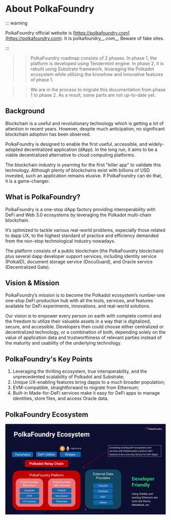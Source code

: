 # About PolkaFoundry

::: warning

PolkaFoundry official website is [https://polkafoundry.com](https://polkafoundry.com). It is polkafoundry__.com__ Beware of fake sites.

:::

>> PolkaFoundry roadmap consists of 2 phases. In phase 1, the platform is developed using Tendermint engine. In phase 2, it is rebuilt using Substrate framework, levaraging the Polkadot ecosystem while utilizing the knowhow and innovative features of phase 1.

>> We are in the process to migrate this documentation from phase 1 to phase 2. As a result, some parts are not up-to-date yet.

## Background

Blockchain is a useful and revolutionary technology which is getting a lot of attention in recent years. However, despite much anticipation, no significant blockchain adoption has been observed. 

PolkaFoundry is designed to enable the first useful, accessible, and widely-adopted decentralized application (dApp). In the long run, it aims to be a viable decentralized alternative to cloud computing platforms. 
 
The blockchain industry is yearning for the first "killer app" to validate this technology. Although plenty of blockchains exist with billions of USD invested, such an application remains elusive. If PolkaFoundry can do that, it is a game-changer. 

## What is PolkaFoundry?

PolkaFoundry is a one-stop dApp factory providing interoperability with DeFi and Web 3.0 ecosystems by leveraging the Polkadot multi-chain blockchain.

It’s optimized to tackle various real-world problems, especially those related to dapp UX, to the highest standard of practice and efficiency demanded from the non-stop technological industry nowadays.

The platform consists of a public blockchain (the PolkaFoundry blockchain) plus several dapp developer support services, including identity service (PolkaID), document storage service (DocuGuard), and Oracle service (Decentralized Gate).

## Vision & Mission

PolkaFoundry’s mission is to become the Polkadot ecosystem’s number-one one-stop DeFi production hub with all the tools, services, and features available for DeFi experiments, innovations, and real-world solutions.

Our vision is to empower every person on earth with complete control and the freedom to utilize their valuable assets in a way that is digitalized, secure, and accessible. Developers then could choose either centralized or decentralized technology, or a combination of both, depending solely on the value of application data and trustworthiness of relevant parties instead of the maturity and usability of the underlying technology.

## PolkaFoundry's Key Points

1. Leveraging the thrilling ecosystem, true interoperability, and the unprecedented scalability of Polkadot and Substrate;
2. Unique UX-enabling features bring dapps to a much broader population;
3. EVM-compatible, straightforward to migrate from Ethereum;
4. Built-in Made-for-DeFi services make it easy for DeFi apps to manage identities, store files, and access Oracle data.

## PolkaFoundry Ecosystem
![PolkaFoundry Ecosystem](./pkfecosystem.jpg)
